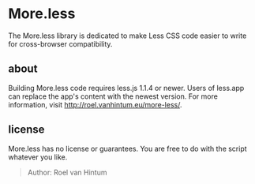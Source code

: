 More.less
=======

The More.less library is dedicated to make Less CSS code easier to write for cross-browser compatibility.

about
-----

Building More.less code requires less.js 1.1.4 or newer. Users of less.app can replace the app's content with the newest version.
For more information, visit <http://roel.vanhintum.eu/more-less/>.

license
-------

More.less has no license or guarantees.
You are free to do with the script whatever you like.

> Author: Roel van Hintum
